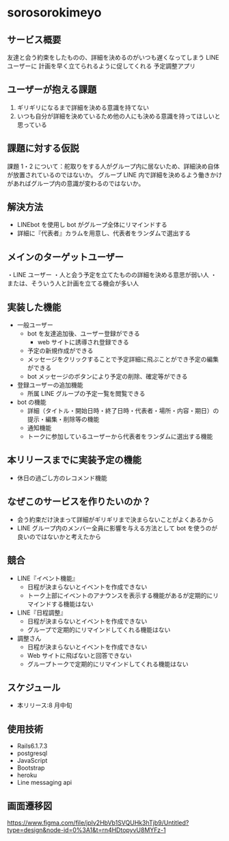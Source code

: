 # sorosorokimeyo

## サービス概要

友達と会う約束をしたものの、詳細を決めるのがいつも遅くなってしまう LINE ユーザーに
計画を早く立てられるように促してくれる
予定調整アプリ

## ユーザーが抱える課題

1. ギリギリになるまで詳細を決める意識を持てない
2. いつも自分が詳細を決めているため他の人にも決める意識を持ってほしいと思っている

## 課題に対する仮説

課題 1・2 について：舵取りをする人がグループ内に居ないため、詳細決め自体が放置されているのではないか。
グループ LINE 内で詳細を決めるよう働きかけがあればグループ内の意識が変わるのではないか。

## 解決方法

- LINEbot を使用し bot がグループ全体にリマインドする
- 詳細に『代表者』カラムを用意し、代表者をランダムで選出する

## メインのターゲットユーザー

・LINE ユーザー
・人と会う予定を立てたものの詳細を決める意思が弱い人
・または、そういう人と計画を立てる機会が多い人

## 実装した機能

- 一般ユーザー
  - bot を友達追加後、ユーザー登録ができる
    - web サイトに誘導され登録できる
  - 予定の新規作成ができる
  - メッセージをクリックすることで予定詳細に飛ぶことができ予定の編集ができる
  - bot メッセージのボタンにより予定の削除、確定等ができる
- 登録ユーザーの追加機能
  - 所属 LINE グループの予定一覧を閲覧できる
- bot の機能
  - 詳細（タイトル・開始日時・終了日時・代表者・場所・内容・期日）の提示・編集・削除等の機能
  - 通知機能
  - トークに参加しているユーザーから代表者をランダムに選出する機能

## 本リリースまでに実装予定の機能

- 休日の過ごし方のレコメンド機能

## なぜこのサービスを作りたいのか？

- 会う約束だけ決まって詳細がギリギリまで決まらないことがよくあるから
- LINE グループ内のメンバー全員に影響を与える方法として bot を使うのが良いのではないかと考えたから

## 競合

- LINE『イベント機能』
  - 日程が決まらないとイベントを作成できない
  - トーク上部にイベントのアナウンスを表示する機能があるが定期的にリマインドする機能はない
- LINE『日程調整』
  - 日程が決まらないとイベントを作成できない
  - グループで定期的にリマインドしてくれる機能はない
- 調整さん
  - 日程が決まらないとイベントを作成できない
  - Web サイトに飛ばないと回答できない
  - グループトークで定期的にリマインドしてくれる機能はない

## スケジュール

- 本リリース:8 月中旬

## 使用技術

- Rails6.1.7.3
- postgresql
- JavaScript
- Bootstrap
- heroku
- Line messaging api

## 画面遷移図

https://www.figma.com/file/jplv2HbVb1SVQUHk3hTjb9/Untitled?type=design&node-id=0%3A1&t=rn4HDtopyvU8MYFz-1
